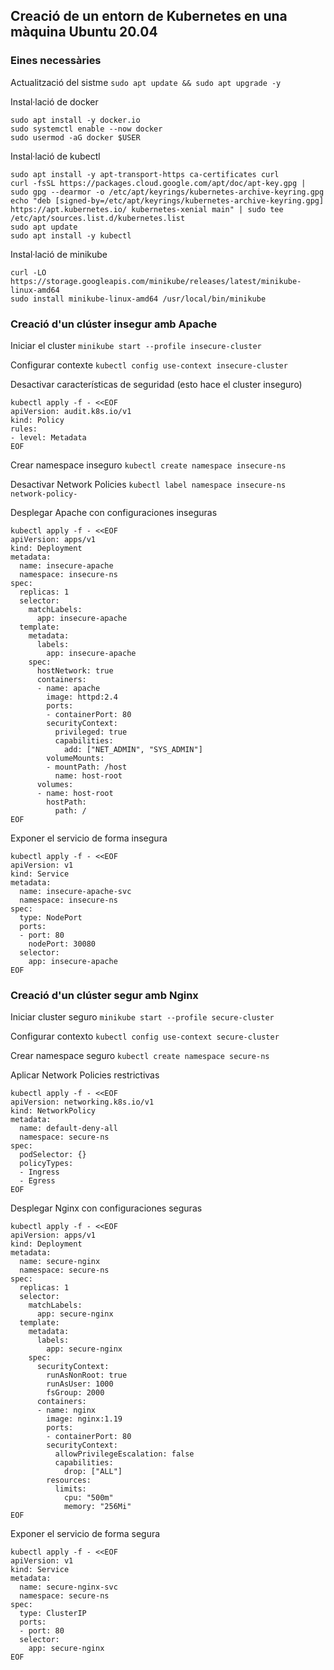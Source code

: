 ## Creació de un entorn de Kubernetes en una màquina Ubuntu 20.04

### Eines necessàries

Actualització del sistme
`sudo apt update && sudo apt upgrade -y`

Instal·lació de docker 
```
sudo apt install -y docker.io
sudo systemctl enable --now docker
sudo usermod -aG docker $USER
```
Instal·lació de kubectl
```
sudo apt install -y apt-transport-https ca-certificates curl
curl -fsSL https://packages.cloud.google.com/apt/doc/apt-key.gpg | sudo gpg --dearmor -o /etc/apt/keyrings/kubernetes-archive-keyring.gpg
echo "deb [signed-by=/etc/apt/keyrings/kubernetes-archive-keyring.gpg] https://apt.kubernetes.io/ kubernetes-xenial main" | sudo tee /etc/apt/sources.list.d/kubernetes.list
sudo apt update
sudo apt install -y kubectl
```

Instal·lació de minikube
```
curl -LO https://storage.googleapis.com/minikube/releases/latest/minikube-linux-amd64
sudo install minikube-linux-amd64 /usr/local/bin/minikube
```

### Creació d'un clúster insegur amb Apache
Iniciar el cluster
`minikube start --profile insecure-cluster`

Configurar contexte
`kubectl config use-context insecure-cluster`

Desactivar características de seguridad (esto hace el cluster inseguro)
```
kubectl apply -f - <<EOF
apiVersion: audit.k8s.io/v1
kind: Policy
rules:
- level: Metadata
EOF
```

Crear namespace inseguro
`kubectl create namespace insecure-ns`

Desactivar Network Policies
`kubectl label namespace insecure-ns network-policy-`

Desplegar Apache con configuraciones inseguras
```
kubectl apply -f - <<EOF
apiVersion: apps/v1
kind: Deployment
metadata:
  name: insecure-apache
  namespace: insecure-ns
spec:
  replicas: 1
  selector:
    matchLabels:
      app: insecure-apache
  template:
    metadata:
      labels:
        app: insecure-apache
    spec:
      hostNetwork: true
      containers:
      - name: apache
        image: httpd:2.4
        ports:
        - containerPort: 80
        securityContext:
          privileged: true
          capabilities:
            add: ["NET_ADMIN", "SYS_ADMIN"]
        volumeMounts:
        - mountPath: /host
          name: host-root
      volumes:
      - name: host-root
        hostPath:
          path: /
EOF
```

Exponer el servicio de forma insegura
```
kubectl apply -f - <<EOF
apiVersion: v1
kind: Service
metadata:
  name: insecure-apache-svc
  namespace: insecure-ns
spec:
  type: NodePort
  ports:
  - port: 80
    nodePort: 30080
  selector:
    app: insecure-apache
EOF
```

###  Creació d'un clúster segur amb Nginx

Iniciar cluster seguro
`minikube start --profile secure-cluster`

Configurar contexto
`kubectl config use-context secure-cluster`

Crear namespace seguro
`kubectl create namespace secure-ns`

Aplicar Network Policies restrictivas
```
kubectl apply -f - <<EOF
apiVersion: networking.k8s.io/v1
kind: NetworkPolicy
metadata:
  name: default-deny-all
  namespace: secure-ns
spec:
  podSelector: {}
  policyTypes:
  - Ingress
  - Egress
EOF
```

Desplegar Nginx con configuraciones seguras
```
kubectl apply -f - <<EOF
apiVersion: apps/v1
kind: Deployment
metadata:
  name: secure-nginx
  namespace: secure-ns
spec:
  replicas: 1
  selector:
    matchLabels:
      app: secure-nginx
  template:
    metadata:
      labels:
        app: secure-nginx
    spec:
      securityContext:
        runAsNonRoot: true
        runAsUser: 1000
        fsGroup: 2000
      containers:
      - name: nginx
        image: nginx:1.19
        ports:
        - containerPort: 80
        securityContext:
          allowPrivilegeEscalation: false
          capabilities:
            drop: ["ALL"]
        resources:
          limits:
            cpu: "500m"
            memory: "256Mi"
EOF
```

Exponer el servicio de forma segura
```
kubectl apply -f - <<EOF
apiVersion: v1
kind: Service
metadata:
  name: secure-nginx-svc
  namespace: secure-ns
spec:
  type: ClusterIP
  ports:
  - port: 80
  selector:
    app: secure-nginx
EOF
```
